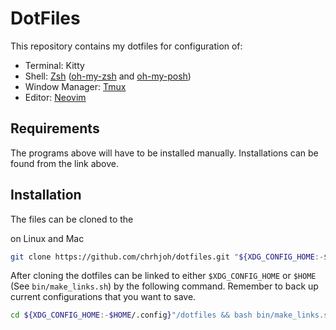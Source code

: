 # DotFiles

This repository contains my dotfiles for configuration of:

* Terminal: Kitty
* Shell: [Zsh](https://github.com/ohmyzsh/ohmyzsh/wiki/Installing-ZSH) ([oh-my-zsh](https://github.com/ohmyzsh/ohmyzsh/) and [oh-my-posh](https://ohmyposh.dev/docs))
* Window Manager: [Tmux](https://github.com/tmux/tmux)
* Editor: [Neovim](https://github.com/neovim/neovim)

## Requirements
The programs above will have to be installed manually. Installations can be found from the link above. 

## Installation 
The files can be cloned to the 

on Linux and Mac
```sh
git clone https://github.com/chrhjoh/dotfiles.git "${XDG_CONFIG_HOME:-$HOME/.config}"/dotfiles
```
After cloning the dotfiles can be linked to either `$XDG_CONFIG_HOME` or `$HOME` (See `bin/make_links.sh`) by the following command.
Remember to back up current configurations that you want to save.

```sh
cd ${XDG_CONFIG_HOME:-$HOME/.config}"/dotfiles && bash bin/make_links.sh
```
